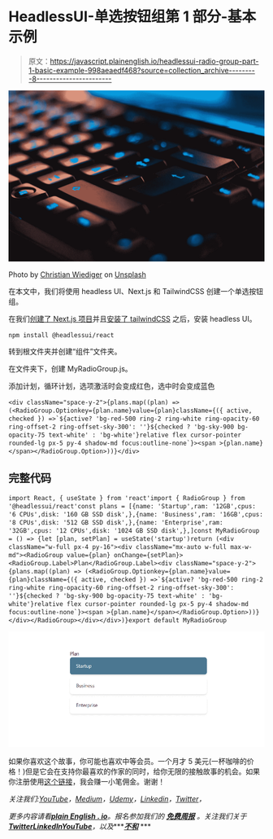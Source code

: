 # HeadlessUI-单选按钮组第 1 部分-基本示例

> 原文：<https://javascript.plainenglish.io/headlessui-radio-group-part-1-basic-example-998aeaedf468?source=collection_archive---------8----------------------->

![](img/460f86d1d0cdfc0dc0b97be8567fce08.png)

Photo by [Christian Wiediger](https://unsplash.com/@christianw?utm_source=medium&utm_medium=referral) on [Unsplash](https://unsplash.com?utm_source=medium&utm_medium=referral)

在本文中，我们将使用 headless UI、Next.js 和 TailwindCSS 创建一个单选按钮组。

在我们[创建了 Next.js 项目](https://nextjs.org/docs/getting-started)并且[安装了 tailwindCSS](https://tailwindcss.com/docs/guides/nextjs) 之后，安装 headless UI。

```
npm install @headlessui/react
```

转到根文件夹并创建“组件”文件夹。

在文件夹下，创建 MyRadioGroup.js。

添加计划，循环计划，选项激活时会变成红色，选中时会变成蓝色

```
<div className="space-y-2">{plans.map((plan) => (<RadioGroup.Optionkey={plan.name}value={plan}className={({ active, checked }) =>`${active? 'bg-red-500 ring-2 ring-white ring-opacity-60 ring-offset-2 ring-offset-sky-300': ''}${checked ? 'bg-sky-900 bg-opacity-75 text-white' : 'bg-white'}relative flex cursor-pointer rounded-lg px-5 py-4 shadow-md focus:outline-none`}><span >{plan.name}</span></RadioGroup.Option>))}</div>
```

## 完整代码

```
import React, { useState } from 'react'import { RadioGroup } from '@headlessui/react'const plans = [{name: 'Startup',ram: '12GB',cpus: '6 CPUs',disk: '160 GB SSD disk',},{name: 'Business',ram: '16GB',cpus: '8 CPUs',disk: '512 GB SSD disk',},{name: 'Enterprise',ram: '32GB',cpus: '12 CPUs',disk: '1024 GB SSD disk',},]const MyRadioGroup = () => {let [plan, setPlan] = useState('startup')return (<div className="w-full px-4 py-16"><div className="mx-auto w-full max-w-md"><RadioGroup value={plan} onChange={setPlan}><RadioGroup.Label>Plan</RadioGroup.Label><div className="space-y-2">{plans.map((plan) => (<RadioGroup.Optionkey={plan.name}value={plan}className={({ active, checked }) =>`${active? 'bg-red-500 ring-2 ring-white ring-opacity-60 ring-offset-2 ring-offset-sky-300': ''}${checked ? 'bg-sky-900 bg-opacity-75 text-white' : 'bg-white'}relative flex cursor-pointer rounded-lg px-5 py-4 shadow-md focus:outline-none`}><span >{plan.name}</span></RadioGroup.Option>))}</div></RadioGroup></div></div>)}export default MyRadioGroup
```

![](img/24c9af46fdaae42aa89efe52b90b6162.png)

如果你喜欢这个故事，你可能也喜欢中等会员。一个月才 5 美元(一杯咖啡的价格！)但是它会在支持你最喜欢的作家的同时，给你无限的接触故事的机会。如果你注册使用[这个链接](https://ckmobile.medium.com/membership)，我会赚一小笔佣金。谢谢！

*关注我们:*[*YouTube*](https://www.youtube.com/channel/UCu4-4FnutvSHVo9WHvq80Ww?sub_confirmation=1)*，*[*Medium*](https://ckmobile.medium.com/)*，*[*Udemy*](https://www.udemy.com/user/cyruschan2/)*，*[*Linkedin*](https://www.linkedin.com/company/ckmobi/)*，*[*Twitter*](https://twitter.com/ckmobilejavasc1)*，*[](https://www.instagram.com/ckmobile8050)

**更多内容请看*[***plain English . io***](https://plainenglish.io/)*。报名参加我们的* [***免费周报***](http://newsletter.plainenglish.io/) *。关注我们关于*[***Twitter***](https://twitter.com/inPlainEngHQ)[***LinkedIn***](https://www.linkedin.com/company/inplainenglish/)*[***YouTube***](https://www.youtube.com/channel/UCtipWUghju290NWcn8jhyAw)***，以及****[***不和***](https://discord.gg/GtDtUAvyhW) ***